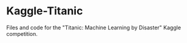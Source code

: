Kaggle-Titanic
==============


Files and code for the "Titanic: Machine Learning by Disaster" Kaggle competition. 

